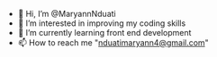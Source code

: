 - 👋 Hi, I’m @MaryannNduati
- 👀 I’m interested in improving my coding skills
- 🌱 I’m currently learning front end development
- 📫 How to reach me "nduatimaryann4@gmail.com"

<!---
MaryannNduati/MaryannNduati is a ✨ special ✨ repository because its `README.md` (this file) appears on your GitHub profile.
You can click the Preview link to take a look at your changes.
--->
